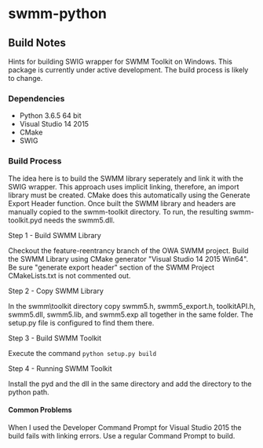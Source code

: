 # swmm-python

## Build Notes 

Hints for building SWIG wrapper for SWMM Toolkit on Windows. This package
is currently under active development. The build process is likely to change. 


### Dependencies
- Python 3.6.5 64 bit 
- Visual Studio 14 2015
- CMake
- SWIG


### Build Process
The idea here is to build the SWMM library seperately and link it with the SWIG 
wrapper. This approach uses implicit linking, therefore, an import library 
must be created. CMake does this automatically using the Generate Export Header 
function. Once built the SWMM library and headers are manually copied to the 
swmm-toolkit directory. To run, the resulting swmm-toolkit.pyd needs the 
swmm5.dll.   


Step 1 - Build SWMM Library

Checkout the feature-reentrancy branch of the OWA SWMM project. Build the SWMM 
Library using CMake generator "Visual Studio 14 2015 Win64". Be sure "generate 
export header" section of the SWMM Project CMakeLists.txt is not commented out. 


Step 2 - Copy SWMM Library

In the swmm\toolkit directory copy swmm5.h, swmm5_export.h, toolkitAPI.h, 
swmm5.dll, swmm5.lib, and swmm5.exp all together in the same folder. The 
setup.py file is configured to find them there. 


Step 3 - Build SWMM Toolkit

Execute the command `python setup.py build` 


Step 4 - Running SWMM Toolkit

Install the pyd and the dll in the same directory and add the directory to 
the python path. 


#### Common Problems
When I used the Developer Command Prompt for Visual Studio 2015 the build 
fails with linking errors. Use a regular Command Prompt to build. 
